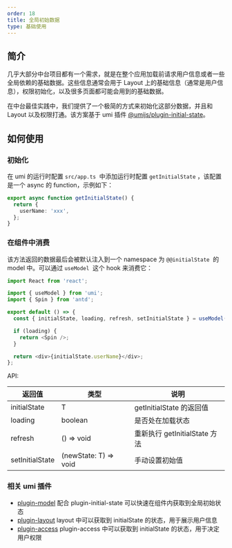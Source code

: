 ```yaml
---
order: 18
title: 全局初始数据
type: 基础使用
---
```


## 简介

几乎大部分中台项目都有一个需求，就是在整个应用加载前请求用户信息或者一些全局依赖的基础数据。这些信息通常会用于 Layout 上的基础信息（通常是用户信息），权限初始化，以及很多页面都可能会用到的基础数据。

在中台最佳实践中，我们提供了一个极简的方式来初始化这部分数据，并且和 Layout 以及权限打通。该方案基于 umi 插件 [@umijs/plugin-initial-state](https://umijs.org/zh-CN/plugins/plugin-initial-state)。

## 如何使用

### 初始化

在 umi 的运行时配置 `src/app.ts`  中添加运行时配置 `getInitialState` ，该配置是一个 async 的 function，示例如下：

```typescript
export async function getInitialState() {
  return {
    userName: 'xxx',
  };
}
```

### 在组件中消费

该方法返回的数据最后会被默认注入到一个 namespace 为 `@@initialState`  的 model 中。可以通过 `useModel`  这个 hook 来消费它：

```typescript
import React from 'react';

import { useModel } from 'umi';
import { Spin } from 'antd';

export default () => {
  const { initialState, loading, refresh, setInitialState } = useModel('@@initialState');

  if (loading) {
    return <Spin />;
  }

  return <div>{initialState.userName}</div>;
};
```

API:

| 返回值          | 类型                  | 说明                          |
| --------------- | --------------------- | ----------------------------- |
| initialState    | T                     | getInitialState 的返回值      |
| loading         | boolean               | 是否处在加载状态              |
| refresh         | () => void            | 重新执行 getInitialState 方法 |
| setInitialState | (newState: T) => void | 手动设置初始值                |

### 相关 umi 插件

- [plugin-model](./simple-model-cn) 配合 plugin-initial-state 可以快速在组件内获取到全局初始状态
- [plugin-layout](./layout-cn) layout 中可以获取到 initialState 的状态，用于展示用户信息
- [plugin-access](./authority-management-cn) plugin-access 中可以获取到 initialState 的状态，用于决定用户权限
